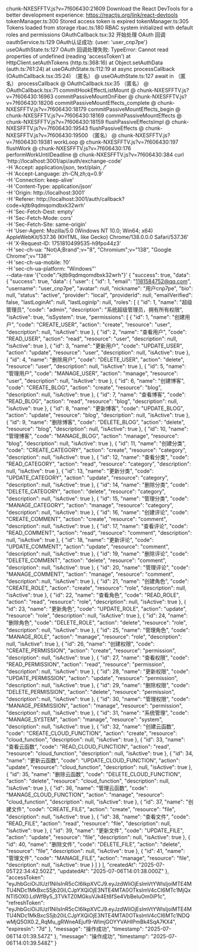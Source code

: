chunk-NXESFFTV.js?v=7f606430:21609 Download the React DevTools for a better development experience: https://reactjs.org/link/react-devtools
tokenManager.ts:300 Stored access token is expired
tokenManager.ts:305 Tokens loaded from storage
rbac.ts:180 RBAC system initialized with default roles and permissions
OAuthCallback.tsx:32 开始处理 OAuth 回调
oauthService.ts:129 OAuth认证成功: {user: 'user_cnp7pe'}
useOAuthState.ts:127 OAuth 回调处理失败: TypeError: Cannot read properties of undefined (reading 'accessToken')
    at HttpClient.setAuthTokens (http.ts:368:16)
    at Object.setAuthData (auth.ts:761:24)
    at useOAuthState.ts:112:19
    at async processCallback (OAuthCallback.tsx:35:24)
（匿名） @ useOAuthState.ts:127
await in （匿名）
processCallback @ OAuthCallback.tsx:35
（匿名） @ OAuthCallback.tsx:71
commitHookEffectListMount @ chunk-NXESFFTV.js?v=7f606430:16963
commitPassiveMountOnFiber @ chunk-NXESFFTV.js?v=7f606430:18206
commitPassiveMountEffects_complete @ chunk-NXESFFTV.js?v=7f606430:18179
commitPassiveMountEffects_begin @ chunk-NXESFFTV.js?v=7f606430:18169
commitPassiveMountEffects @ chunk-NXESFFTV.js?v=7f606430:18159
flushPassiveEffectsImpl @ chunk-NXESFFTV.js?v=7f606430:19543
flushPassiveEffects @ chunk-NXESFFTV.js?v=7f606430:19500
（匿名） @ chunk-NXESFFTV.js?v=7f606430:19381
workLoop @ chunk-NXESFFTV.js?v=7f606430:197
flushWork @ chunk-NXESFFTV.js?v=7f606430:176
performWorkUntilDeadline @ chunk-NXESFFTV.js?v=7f606430:384
curl 'http://localhost:3001/api/auth/exchange-code' \
  -H 'Accept: application/json, text/plain, */*' \
  -H 'Accept-Language: zh-CN,zh;q=0.9' \
  -H 'Connection: keep-alive' \
  -H 'Content-Type: application/json' \
  -H 'Origin: http://localhost:3001' \
  -H 'Referer: http://localhost:3001/auth/callback?code=kjtb9qdmqomdbxk32wrh' \
  -H 'Sec-Fetch-Dest: empty' \
  -H 'Sec-Fetch-Mode: cors' \
  -H 'Sec-Fetch-Site: same-origin' \
  -H 'User-Agent: Mozilla/5.0 (Windows NT 10.0; Win64; x64) AppleWebKit/537.36 (KHTML, like Gecko) Chrome/138.0.0.0 Safari/537.36' \
  -H 'X-Request-ID: 1751810499535-h9fpo44z3' \
  -H 'sec-ch-ua: "Not)A;Brand";v="8", "Chromium";v="138", "Google Chrome";v="138"' \
  -H 'sec-ch-ua-mobile: ?0' \
  -H 'sec-ch-ua-platform: "Windows"' \
  --data-raw '{"code":"kjtb9qdmqomdbxk32wrh"}'
  {
    "success": true,
    "data": {
        "success": true,
        "data": {
            "user": {
                "id": 1,
                "email": "1181584752@qq.com",
                "username": "user_cnp7pe",
                "avatar": null,
                "nickname": "用户cnp7pe",
                "bio": null,
                "status": "active",
                "provider": "local",
                "providerId": null,
                "emailVerified": false,
                "lastLoginAt": null,
                "lastLoginIp": null,
                "roles": [
                    {
                        "id": 1,
                        "name": "超级管理员",
                        "code": "admin",
                        "description": "系统超级管理员，拥有所有权限",
                        "isActive": true,
                        "isSystem": true,
                        "permissions": [
                            {
                                "id": 1,
                                "name": "创建用户",
                                "code": "CREATE_USER",
                                "action": "create",
                                "resource": "user",
                                "description": null,
                                "isActive": true
                            },
                            {
                                "id": 2,
                                "name": "查看用户",
                                "code": "READ_USER",
                                "action": "read",
                                "resource": "user",
                                "description": null,
                                "isActive": true
                            },
                            {
                                "id": 3,
                                "name": "更新用户",
                                "code": "UPDATE_USER",
                                "action": "update",
                                "resource": "user",
                                "description": null,
                                "isActive": true
                            },
                            {
                                "id": 4,
                                "name": "删除用户",
                                "code": "DELETE_USER",
                                "action": "delete",
                                "resource": "user",
                                "description": null,
                                "isActive": true
                            },
                            {
                                "id": 5,
                                "name": "管理用户",
                                "code": "MANAGE_USER",
                                "action": "manage",
                                "resource": "user",
                                "description": null,
                                "isActive": true
                            },
                            {
                                "id": 6,
                                "name": "创建博客",
                                "code": "CREATE_BLOG",
                                "action": "create",
                                "resource": "blog",
                                "description": null,
                                "isActive": true
                            },
                            {
                                "id": 7,
                                "name": "查看博客",
                                "code": "READ_BLOG",
                                "action": "read",
                                "resource": "blog",
                                "description": null,
                                "isActive": true
                            },
                            {
                                "id": 8,
                                "name": "更新博客",
                                "code": "UPDATE_BLOG",
                                "action": "update",
                                "resource": "blog",
                                "description": null,
                                "isActive": true
                            },
                            {
                                "id": 9,
                                "name": "删除博客",
                                "code": "DELETE_BLOG",
                                "action": "delete",
                                "resource": "blog",
                                "description": null,
                                "isActive": true
                            },
                            {
                                "id": 10,
                                "name": "管理博客",
                                "code": "MANAGE_BLOG",
                                "action": "manage",
                                "resource": "blog",
                                "description": null,
                                "isActive": true
                            },
                            {
                                "id": 11,
                                "name": "创建分类",
                                "code": "CREATE_CATEGORY",
                                "action": "create",
                                "resource": "category",
                                "description": null,
                                "isActive": true
                            },
                            {
                                "id": 12,
                                "name": "查看分类",
                                "code": "READ_CATEGORY",
                                "action": "read",
                                "resource": "category",
                                "description": null,
                                "isActive": true
                            },
                            {
                                "id": 13,
                                "name": "更新分类",
                                "code": "UPDATE_CATEGORY",
                                "action": "update",
                                "resource": "category",
                                "description": null,
                                "isActive": true
                            },
                            {
                                "id": 14,
                                "name": "删除分类",
                                "code": "DELETE_CATEGORY",
                                "action": "delete",
                                "resource": "category",
                                "description": null,
                                "isActive": true
                            },
                            {
                                "id": 15,
                                "name": "管理分类",
                                "code": "MANAGE_CATEGORY",
                                "action": "manage",
                                "resource": "category",
                                "description": null,
                                "isActive": true
                            },
                            {
                                "id": 16,
                                "name": "创建评论",
                                "code": "CREATE_COMMENT",
                                "action": "create",
                                "resource": "comment",
                                "description": null,
                                "isActive": true
                            },
                            {
                                "id": 17,
                                "name": "查看评论",
                                "code": "READ_COMMENT",
                                "action": "read",
                                "resource": "comment",
                                "description": null,
                                "isActive": true
                            },
                            {
                                "id": 18,
                                "name": "更新评论",
                                "code": "UPDATE_COMMENT",
                                "action": "update",
                                "resource": "comment",
                                "description": null,
                                "isActive": true
                            },
                            {
                                "id": 19,
                                "name": "删除评论",
                                "code": "DELETE_COMMENT",
                                "action": "delete",
                                "resource": "comment",
                                "description": null,
                                "isActive": true
                            },
                            {
                                "id": 20,
                                "name": "管理评论",
                                "code": "MANAGE_COMMENT",
                                "action": "manage",
                                "resource": "comment",
                                "description": null,
                                "isActive": true
                            },
                            {
                                "id": 21,
                                "name": "创建角色",
                                "code": "CREATE_ROLE",
                                "action": "create",
                                "resource": "role",
                                "description": null,
                                "isActive": true
                            },
                            {
                                "id": 22,
                                "name": "查看角色",
                                "code": "READ_ROLE",
                                "action": "read",
                                "resource": "role",
                                "description": null,
                                "isActive": true
                            },
                            {
                                "id": 23,
                                "name": "更新角色",
                                "code": "UPDATE_ROLE",
                                "action": "update",
                                "resource": "role",
                                "description": null,
                                "isActive": true
                            },
                            {
                                "id": 24,
                                "name": "删除角色",
                                "code": "DELETE_ROLE",
                                "action": "delete",
                                "resource": "role",
                                "description": null,
                                "isActive": true
                            },
                            {
                                "id": 25,
                                "name": "管理角色",
                                "code": "MANAGE_ROLE",
                                "action": "manage",
                                "resource": "role",
                                "description": null,
                                "isActive": true
                            },
                            {
                                "id": 26,
                                "name": "创建权限",
                                "code": "CREATE_PERMISSION",
                                "action": "create",
                                "resource": "permission",
                                "description": null,
                                "isActive": true
                            },
                            {
                                "id": 27,
                                "name": "查看权限",
                                "code": "READ_PERMISSION",
                                "action": "read",
                                "resource": "permission",
                                "description": null,
                                "isActive": true
                            },
                            {
                                "id": 28,
                                "name": "更新权限",
                                "code": "UPDATE_PERMISSION",
                                "action": "update",
                                "resource": "permission",
                                "description": null,
                                "isActive": true
                            },
                            {
                                "id": 29,
                                "name": "删除权限",
                                "code": "DELETE_PERMISSION",
                                "action": "delete",
                                "resource": "permission",
                                "description": null,
                                "isActive": true
                            },
                            {
                                "id": 30,
                                "name": "管理权限",
                                "code": "MANAGE_PERMISSION",
                                "action": "manage",
                                "resource": "permission",
                                "description": null,
                                "isActive": true
                            },
                            {
                                "id": 31,
                                "name": "系统管理",
                                "code": "MANAGE_SYSTEM",
                                "action": "manage",
                                "resource": "system",
                                "description": null,
                                "isActive": true
                            },
                            {
                                "id": 32,
                                "name": "创建云函数",
                                "code": "CREATE_CLOUD_FUNCTION",
                                "action": "create",
                                "resource": "cloud_function",
                                "description": null,
                                "isActive": true
                            },
                            {
                                "id": 33,
                                "name": "查看云函数",
                                "code": "READ_CLOUD_FUNCTION",
                                "action": "read",
                                "resource": "cloud_function",
                                "description": null,
                                "isActive": true
                            },
                            {
                                "id": 34,
                                "name": "更新云函数",
                                "code": "UPDATE_CLOUD_FUNCTION",
                                "action": "update",
                                "resource": "cloud_function",
                                "description": null,
                                "isActive": true
                            },
                            {
                                "id": 35,
                                "name": "删除云函数",
                                "code": "DELETE_CLOUD_FUNCTION",
                                "action": "delete",
                                "resource": "cloud_function",
                                "description": null,
                                "isActive": true
                            },
                            {
                                "id": 36,
                                "name": "管理云函数",
                                "code": "MANAGE_CLOUD_FUNCTION",
                                "action": "manage",
                                "resource": "cloud_function",
                                "description": null,
                                "isActive": true
                            },
                            {
                                "id": 37,
                                "name": "创建文件",
                                "code": "CREATE_FILE",
                                "action": "create",
                                "resource": "file",
                                "description": null,
                                "isActive": true
                            },
                            {
                                "id": 38,
                                "name": "查看文件",
                                "code": "READ_FILE",
                                "action": "read",
                                "resource": "file",
                                "description": null,
                                "isActive": true
                            },
                            {
                                "id": 39,
                                "name": "更新文件",
                                "code": "UPDATE_FILE",
                                "action": "update",
                                "resource": "file",
                                "description": null,
                                "isActive": true
                            },
                            {
                                "id": 40,
                                "name": "删除文件",
                                "code": "DELETE_FILE",
                                "action": "delete",
                                "resource": "file",
                                "description": null,
                                "isActive": true
                            },
                            {
                                "id": 41,
                                "name": "管理文件",
                                "code": "MANAGE_FILE",
                                "action": "manage",
                                "resource": "file",
                                "description": null,
                                "isActive": true
                            }
                        ]
                    }
                ],
                "createdAt": "2025-07-05T22:34:42.502Z",
                "updatedAt": "2025-07-06T14:01:38.000Z"
            },
            "accessToken": "eyJhbGciOiJIUzI1NiIsInR5cCI6IkpXVCJ9.eyJzdWIiOjEsImVtYWlsIjoiMTE4MTU4NDc1MkBxcS5jb20iLCJpYXQiOjE3NTE4MTA0OTksImV4cCI6MTc1MjQxNTI5OX0.LdWfBy5_3TVkTZ0MGkuVJk4Et6fSe4VbBeIuOm0iP1c",
            "refreshToken": "eyJhbGciOiJIUzI1NiIsInR5cCI6IkpXVCJ9.eyJzdWIiOjEsImVtYWlsIjoiMTE4MTU4NDc1MkBxcS5jb20iLCJpYXQiOjE3NTE4MTA0OTksImV4cCI6MTc1NDQwMjQ5OX0.2_RqMu_gRWneAEjuf9-WImjGOYYVAHIPmBk4SqA7KX4",
            "expiresIn": "7d"
        },
        "message": "操作成功",
        "timestamp": "2025-07-06T14:01:39.547Z"
    },
    "message": "操作成功",
    "timestamp": "2025-07-06T14:01:39.548Z"
}